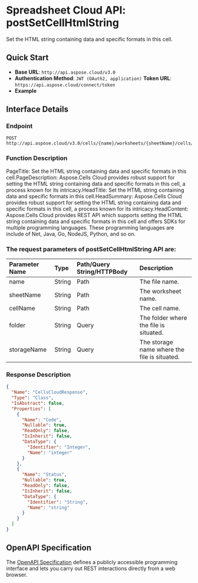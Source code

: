 
# **Spreadsheet Cloud API: postSetCellHtmlString**

Set the HTML string containing data and specific formats in this cell. 


## **Quick Start**

- **Base URL**: `http://api.aspose.cloud/v3.0`
- **Authentication Method**: `JWT (OAuth2, application)`  **Token URL**: `https://api.aspose.cloud/connect/token`
- **Example** 

## **Interface Details**

### **Endpoint** 

```
POST http://api.aspose.cloud/v3.0/cells/{name}/worksheets/{sheetName}/cells/{cellName}/htmlstring
```
### **Function Description**
PageTitle: Set the HTML string containing data and specific formats in this cell.PageDescription: Aspose.Cells Cloud provides robust support for setting the HTML string containing data and specific formats in this cell, a process known for its intricacy.HeadTitle: Set the HTML string containing data and specific formats in this cell.HeadSummary: Aspose.Cells Cloud provides robust support for setting the HTML string containing data and specific formats in this cell, a process known for its intricacy.HeadContent: Aspose.Cells Cloud provides REST API which supports setting the HTML string containing data and specific formats in this cell and offers SDKs for multiple programming languages. These programming languages are include of Net, Java, Go, NodeJS, Python, and so on.

### The request parameters of **postSetCellHtmlString** API are: 

| Parameter Name | Type | Path/Query String/HTTPBody | Description | 
| :- | :- | :- |:- | 
|name|String|Path|The file name.|
|sheetName|String|Path|The worksheet name.|
|cellName|String|Path|The cell name.|
|folder|String|Query|The folder where the file is situated.|
|storageName|String|Query|The storage name where the file is situated.|

### **Response Description**
```json
{
  "Name": "CellsCloudResponse",
  "Type": "Class",
  "IsAbstract": false,
  "Properties": [
    {
      "Name": "Code",
      "Nullable": true,
      "ReadOnly": false,
      "IsInherit": false,
      "DataType": {
        "Identifier": "Integer",
        "Name": "integer"
      }
    },
    {
      "Name": "Status",
      "Nullable": true,
      "ReadOnly": false,
      "IsInherit": false,
      "DataType": {
        "Identifier": "String",
        "Name": "string"
      }
    }
  ]
}
```


## OpenAPI Specification

The [OpenAPI Specification](https://reference.aspose.cloud/cells/#/CellsController/PostSetCellHtmlString) defines a publicly accessible programming interface and lets you carry out REST interactions directly from a web browser.
